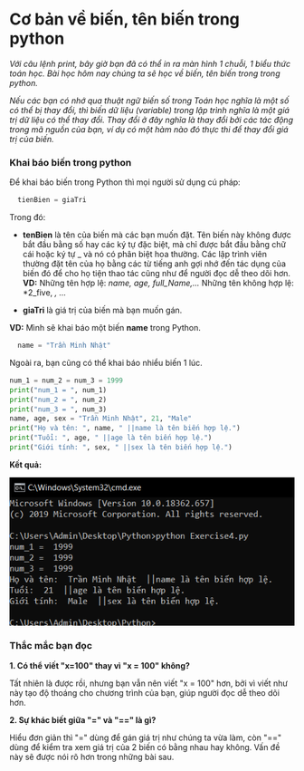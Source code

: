 # Cơ bản về biến, tên biến trong python #
  *Với câu lệnh print, bây giờ bạn đã có thể in ra màn hình 1 chuỗi, 1 biểu thức toán học. Bài học hôm nay chúng ta sẽ học về biến, tên biến trong trong python.*

  *Nếu các bạn có nhớ qua thuật ngữ biến số trong Toán học nghĩa là một số có thể bị thay đổi, thì biến dữ liệu (variable) trong lập trình nghĩa là một giá trị dữ liệu có thể thay đổi. Thay đổi ở đây nghĩa là thay đổi bởi các tác động trong mã nguồn của bạn, ví dụ có một hàm nào đó thực thi để thay đổi giá trị của biến.*

### Khai báo biến trong python ###

Để khai báo biến trong Python thì mọi người sử dụng cú pháp:

```Python
  tienBien = giaTri
```
Trong đó:

* **tenBien** là tên của biến mà các bạn muốn đặt. Tên biến này không được bắt đầu bằng số hay các ký tự đặc biệt, mà chỉ được bắt đầu bằng chữ cái hoặc ký tự _ và nó có phân biệt hoa thường. Các lập trình viên thường đặt tên của họ bằng các từ tiếng anh gợi nhớ đến tác dụng của biến đó để cho họ tiện thao tác cũng như để người đọc dễ theo dõi hơn.
  **VD:**
  Những tên hợp lệ: *name, age, full_Name,...*
  Những tên không hợp lệ: *2_five, *, ...*

* **giaTri** là giá trị của biến mà bạn muốn gán.

**VD:** Mình sẽ khai báo một biến **name** trong Python.
```Python
  name = "Trần Minh Nhật"
```

Ngoài ra, bạn cũng có thể khai báo nhiểu biến 1 lúc.

```Python
num_1 = num_2 = num_3 = 1999
print("num_1 = ", num_1)
print("num_2 = ", num_2)
print("num_3 = ", num_3)
name, age, sex = "Trần Minh Nhật", 21, "Male"
print("Họ và tên: ", name, " ||name là tên biến hợp lệ.")
print("Tuổi: ", age, " ||age là tên biến hợp lệ.")
print("Giới tính: ", sex, " ||sex là tên biến hợp lệ.")
```

**Kết quả:**

![picture alt](./image/1.PNG)

### Thắc mắc bạn đọc ###

**1. Có thể viết "x=100" thay vì "x = 100" không?**

Tất nhiên là được rồi, nhưng bạn vẫn nên viết "x = 100" hơn, bởi vì viết như này tạo độ thoáng cho chương trình của bạn, giúp người đọc dễ theo dõi hơn.

**2. Sự khác biết giữa "=" và "==" là gì?**

Hiểu đơn giản thì "=" dùng để gán giá trị như chúng ta vừa làm, còn "==" dùng để kiểm tra xem giá trị của 2 biến có bằng nhau hay không. Vấn đề này sẽ được nói rõ hơn trong những bài sau.
